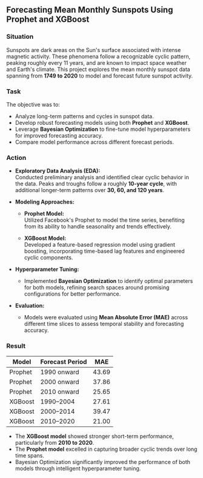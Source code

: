 ## Forecasting Mean Monthly Sunspots Using Prophet and XGBoost

### Situation
Sunspots are dark areas on the Sun's surface associated with intense magnetic activity. These phenomena follow a recognizable cyclic pattern, peaking roughly every 11 years, and are known to impact space weather and Earth's climate. This project explores the mean monthly sunspot data spanning from **1749 to 2020** to model and forecast future sunspot activity.

### Task
The objective was to:
- Analyze long-term patterns and cycles in sunspot data.
- Develop robust forecasting models using both **Prophet** and **XGBoost**.
- Leverage **Bayesian Optimization** to fine-tune model hyperparameters for improved forecasting accuracy.
- Compare model performance across different forecast periods.

### Action
- **Exploratory Data Analysis (EDA):**  
  Conducted preliminary analysis and identified clear cyclic behavior in the data. Peaks and troughs follow a roughly **10-year cycle**, with additional longer-term patterns over **30, 60, and 120 years**.
  
- **Modeling Approaches:**
  - **Prophet Model:**  
    Utilized Facebook's Prophet to model the time series, benefiting from its ability to handle seasonality and trends effectively.
  
  - **XGBoost Model:**  
    Developed a feature-based regression model using gradient boosting, incorporating time-based lag features and engineered cyclic components.
  
- **Hyperparameter Tuning:**
  - Implemented **Bayesian Optimization** to identify optimal parameters for both models, refining search spaces around promising configurations for better performance.

- **Evaluation:**
  - Models were evaluated using **Mean Absolute Error (MAE)** across different time slices to assess temporal stability and forecasting accuracy.

### Result

| Model     | Forecast Period       | MAE    |
|-----------|------------------------|--------|
| Prophet   | 1990 onward            | 43.69  |
| Prophet   | 2000 onward            | 37.86  |
| Prophet   | 2010 onward            | 25.65  |
| XGBoost   | 1990–2004              | 27.61  |
| XGBoost   | 2000–2014              | 39.47  |
| XGBoost   | 2010–2020              | 21.00  |

- The **XGBoost model** showed stronger short-term performance, particularly from **2010 to 2020**.
- The **Prophet model** excelled in capturing broader cyclic trends over long time spans.
- Bayesian Optimization significantly improved the performance of both models through intelligent hyperparameter tuning.
